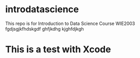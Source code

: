 # introdatascience
This repo is for Introduction to Data Science Course WIE2003
fgdjsgjkfhdskgdf ghfjkdhg kjghfdjkgh
# This is a test with Xcode

